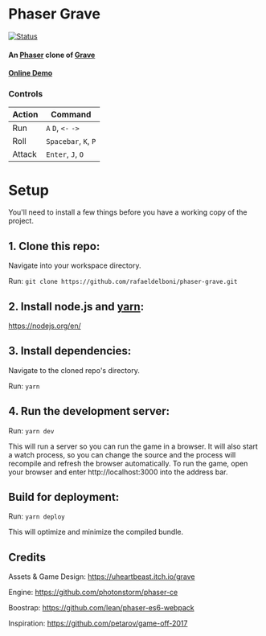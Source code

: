 # Phaser Grave 
[![Status][badge-status]][badge-status]
#### An [Phaser](https://github.com/photonstorm/phaser-ce) clone of [Grave](https://uheartbeast.itch.io/grave)

#### [Online Demo](http://phaser-grave.herokuapp.com/)
### Controls
| Action | Command |
| ------ | ------ |
| Run | `A` `D`, `<-` `->` |
| Roll | `Spacebar`, `K`, `P` |
| Attack | `Enter`, `J`, `O` |

# Setup
You'll need to install a few things before you have a working copy of the project.

## 1. Clone this repo:

Navigate into your workspace directory.

Run:
 ```git clone https://github.com/rafaeldelboni/phaser-grave.git```

## 2. Install node.js and [yarn](https://yarnpkg.com/):

https://nodejs.org/en/

## 3. Install dependencies:

Navigate to the cloned repo's directory.

Run:
```yarn``` 

## 4. Run the development server:

Run:
```yarn dev```

This will run a server so you can run the game in a browser. It will also start a watch process, so you can change the source and the process will recompile and refresh the browser automatically.
To run the game, open your browser and enter http://localhost:3000 into the address bar.

## Build for deployment:

Run:
```yarn deploy```  

This will optimize and minimize the compiled bundle.

## Credits

Assets & Game Design: https://uheartbeast.itch.io/grave

Engine: https://github.com/photonstorm/phaser-ce

Boostrap: https://github.com/lean/phaser-es6-webpack

Inspiration: https://github.com/petarov/game-off-2017

[badge-status]: https://img.shields.io/badge/status-done-green.svg
